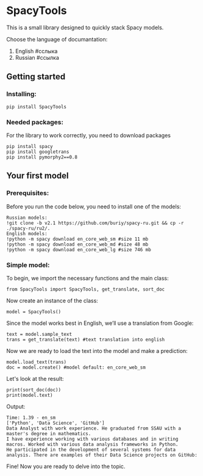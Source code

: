 # SpacyTools
This is a small library designed to quickly stack Spacy models.

Choose the language of documantation:
1) English #сслыка
2) Russian #ссылка

## Getting started
### Installing: ###

```
pip install SpacyTools
```
### Needed packages: ###
For the library to work correctly, you need to download packages

```
pip install spacy
pip install googletrans
pip install pymorphy2==0.8
```

## Your first model ##

### Prerequisites: ###

Before you run the code below, you need to install one of the models:
```
Russian models:
!git clone -b v2.1 https://github.com/buriy/spacy-ru.git && cp -r ./spacy-ru/ru2/.
English models:
!python -m spacy download en_core_web_sm #size 11 mb
!python -m spacy download en_core_web_md #size 48 mb
!python -m spacy download en_core_web_lg #size 746 mb
```

### Simple model: ###

To begin, we import the necessary functions and the main class:
```
from SpacyTools import SpacyTools, get_translate, sort_doc
```
Now create an instance of the class:
```
model = SpacyTools()
```
Since the model works best in English, we’ll use a translation from Google:
```
text = model.sample_text
trans = get_translate(text) #text translation into english
```

Now we are ready to load the text into the model and make a prediction:
```
model.load_text(trans)
doc = model.create() #model default: en_core_web_sm
```
Let's look at the result:
```
print(sort_doc(doc))
print(model.text)
```
Output:
```
Time: 1.39 - en_sm
['Python', 'Data Science', 'GitHub']
Data Analyst with work experience. He graduated from SSAU with a master's degree in mathematics.
I have experience working with various databases and in writing macros. Worked with various data analysis frameworks in Python.
He participated in the development of several systems for data analysis. There are examples of their Data Science projects on GitHub:
```
Fine! Now you are ready to delve into the topic.
